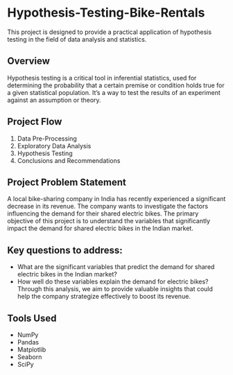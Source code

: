 # Hypothesis-Testing-Bike-Rentals
This project is designed to provide a practical application of hypothesis testing in the field of data analysis and statistics.

## Overview
Hypothesis testing is a critical tool in inferential statistics, used for determining the probability that a certain premise or condition holds true for a given statistical population. It’s a way to test the results of an experiment against an assumption or theory.

## Project Flow
1. Data Pre-Processing
2. Exploratory Data Analysis
3. Hypothesis Testing
4. Conclusions and Recommendations

## Project Problem Statement
A local bike-sharing company in India has recently experienced a significant decrease in its revenue. The company wants to investigate the factors influencing the demand for their shared electric bikes.
The primary objective of this project is to understand the variables that significantly impact the demand for shared electric bikes in the Indian market. 

## Key questions to address:
- What are the significant variables that predict the demand for shared electric bikes in the Indian market?
- How well do these variables explain the demand for electric bikes?
Through this analysis, we aim to provide valuable insights that could help the company strategize effectively to boost its revenue.

## Tools Used
- NumPy
- Pandas
- Matplotlib
- Seaborn
- SciPy 

